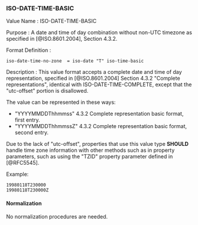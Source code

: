 ### ISO-DATE-TIME-BASIC

<!-- 5545-Date-Time, without UTC offset -->

Value Name
: ISO-DATE-TIME-BASIC

Purpose
: A date and time of day combination without non-UTC timezone as specified in
   [@ISO.8601.2004], Section 4.3.2.

Format Definition
:

``` abnf
iso-date-time-no-zone  = iso-date "T" iso-time-basic
```

Description
:
  This value format accepts a complete date and time of day representation,
  specified in [@ISO.8601.2004] Section 4.3.2 "Complete representations",
  identical with ISO-DATE-TIME-COMPLETE, except that the "utc-offset" portion is
  disallowed.

  The value can be represented in these ways:

  * "YYYYMMDDThhmmss" 4.3.2 Complete representation basic format, first entry.
  * "YYYYMMDDThhmmssZ" 4.3.2 Complete representation basic format, second entry.

  Due to the lack of "utc-offset", properties that use this value type
  **SHOULD** handle time zone information with other methods such as in
  property parameters, such as using the "TZID" property parameter defined in
  [@RFC5545].

Example:

    19980118T230000
    19980118T230000Z

<!-- If, based on the definition of the referenced time zone, the local
time described occurs more than once (when changing from daylight
to standard time), the DATE-TIME value refers to the first
occurrence of the referenced time.  Thus, TZID=America/
New_York:20071104T013000 indicates November 4, 2007 at 1:30 A.M.
EDT (UTC-04:00).  If the local time described does not occur (when
changing from standard to daylight time), the DATE-TIME value is
interpreted using the UTC offset before the gap in local times.
Thus, TZID=America/New_York:20070311T023000 indicates March 11,
2007 at 3:30 A.M. EDT (UTC-04:00), one hour after 1:30 A.M. EST
(UTC-05:00).

A time value MUST only specify the second 60 when specifying a
positive leap second.  For example:

19970630T235960Z

Implementations that do not support leap seconds SHOULD interpret
the second 60 as equivalent to the second 59. -->


#### Normalization

No normalization procedures are needed.
